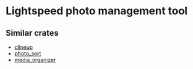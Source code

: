 # Lightspeed photo management tool

## Similar crates

- [clineup](https://crates.io/crates/clineup)
- [photo_sort](https://crates.io/crates/photo_sort)
- [media_organizer](https://crates.io/crates/media_organizer)
